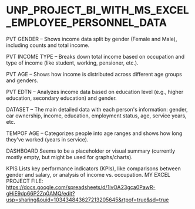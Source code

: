 # UNP_PROJECT_BI_WITH_MS_EXCEL_EMPLOYEE_PERSONNEL_DATA
PVT GENDER – Shows income data split by gender (Female and Male), including counts and total income.

PVT INCOME TYPE – Breaks down total income based on occupation and type of income (like student, working, pensioner, etc.).

PVT AGE – Shows how income is distributed across different age groups and genders.

PVT EDTN – Analyzes income data based on education level (e.g., higher education, secondary education) and gender.

DATASET – The main detailed data with each person's information: gender, car ownership, income, education, employment status, age, service years, etc.

TEMPOF AGE – Categorizes people into age ranges and shows how long they’ve worked (years in service).

DASHBOARD Seems to be a placeholder or visual summary (currently mostly empty, but might be used for graphs/charts).

KPIS Lists key performance indicators (KPIs), like comparisons between gender and salary, or analysis of income vs. occupation.
MY EXCEL PROJECT FILE: https://docs.google.com/spreadsheets/d/1ivOA23gca0PawR-gHiE9dp66P2Zp0AMQ/edit?usp=sharing&ouid=103434843627213205645&rtpof=true&sd=true
